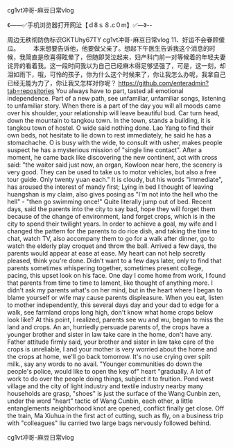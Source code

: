 cg1vt冲哥-麻豆日常vlog

《——✅手机浏览器打开网沚【ｄ8ｓ８.c０m】✅—》--

周边无秩彻防伪标识GKTUhy67TY
cg1vt冲哥-麻豆日常vlog	11、好运不会眷顾傻瓜。
　　本来想要告诉他，他要做父亲了。想起下午医生告诉我这个消息的时候，我简直是欣喜得眩晕了，但随即哭泣起来，妇产科门前一对等候着的年轻夫妻诧异的看着我。这一段时间我以为自己已经麻木得足够坚强了，可是，这一刻，却泪如雨下，哦，可怜的孩子，你为什么这个时候来了，你让我怎么办呢，我拿自己已经无能为力了，你让我又怎样对你呢？
https://github.com/enteradmin?tab=repositories
You always have to part, tasted all emotional independence.
Part of a new path, see unfamiliar, unfamiliar songs, listening to unfamiliar story.
When there is a part of the day you will all moods came over his shoulder, your relationship will leave beautiful bud.
Car turn head, down the mountain to tangkou town.
In the town, stands a building, it is tangkou town of hostel.
O wide said nothing done.
Lao Yang to find their own beds, not hesitate to lie down to rest immediately, he said he has a stomachache.
O is busy with the wide, to consult with usher, makes people suspect he has a mysterious mission of "single line contact".
After a moment, he came back like discovering the new continent, act with cross said: "the waiter said just now, an organ, Kowloon near here, the scenery is very good.
They can be used to take us to motor vehicles, but also a free tour guide.
Only twenty yuan each."
It is cloudy, but his words "immediate", has aroused the interest of mandy first;
Lying in bed I thought of leaving huangshan is my claim, also gives posing as "I'm not into the hell who the hell" - "then go swimming once!"
Quite literally jump out of bed.
Recent days, said the parents into the city to say bad, hope they will forget them because of the change of environment, land forget crops, which is in the city to spend their twilight years.
In order to achieve a goal, my wife and I changed the pattern for the parents to do rice dish, and taking the time to chat, watch TV, also accompany them to go for a walk after dinner, go to watch the elderly play croquet and throw the ball.
Arrived a few days, the parents would appear at ease at ease.
My heart can not help secretly pleased, think you're done.
Didn't want to a few days later, only to find that parents sometimes whispering together, sometimes present college, pacing, this upset look on his face.
One day I come home from work, I found that parents from time to time to lament, like thought of anything more.
I didn't ask my parents what's on her mind, but in the heart where I began to blame yourself or wife may cause parents displeasure.
When you eat, listen to mother independently, this several days day and your dad to edge for a walk, see farmland crops long high, don't know what home crops below look like?
At this point, I realized, parents see wu and wu, began to miss the land and crops.
An an, hurriedly persuade parents of, the crops have a younger brother and sister in law take care in the home, don't have any.
Father attitude firmly said, your brother and sister in law take care of the crops is unreliable, I and your mother is very worried about the home and the crops at home, we'll go back tomorrow.
It's no use crying over spilt milk., say any words to no avail.
"Younger communities do down the people's police, would like to open the key of" heart "gradually.
A lot of work to do over the people doing things, subject it to fruition.
Pond west village and the city of light industry and textile industry nearby many households are grasp, "shoes" is just the surface of the Wang Cunbin zen, under the word "heart" tactic of Wang Cunbin, each other, a little entanglements neighborhood knot are opened, conflict finally get close.
Off the train, Ma Xiuhua in the first act of cutting, such as fly, on a business trip with "colleagues" liu carried two large bags nervously followed behind.




cg1vt冲哥-麻豆日常vlog
